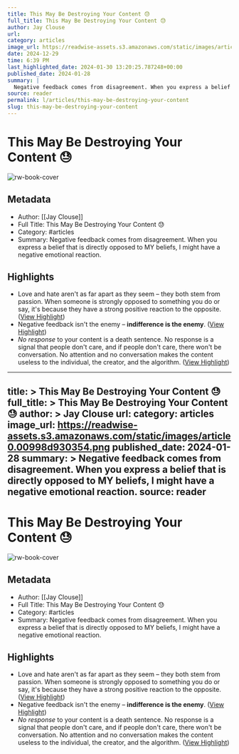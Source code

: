 ```yaml
---
title: This May Be Destroying Your Content 😓
full_title: This May Be Destroying Your Content 😓
author: Jay Clouse
url: 
category: articles
image_url: https://readwise-assets.s3.amazonaws.com/static/images/article0.00998d930354.png
date: 2024-12-29
time: 6:39 PM
last_highlighted_date: 2024-01-30 13:20:25.787248+00:00
published_date: 2024-01-28
summary: |
  Negative feedback comes from disagreement. When you express a belief that is directly opposed to MY beliefs, I might have a negative emotional reaction.
source: reader
permalink: l/articles/this-may-be-destroying-your-content
slug: this-may-be-destroying-your-content
---
```

# This May Be Destroying Your Content 😓

![rw-book-cover](https://readwise-assets.s3.amazonaws.com/static/images/article0.00998d930354.png)

## Metadata
- Author: [[Jay Clouse]]
- Full Title: This May Be Destroying Your Content 😓
- Category: #articles
- Summary: Negative feedback comes from disagreement. When you express a belief that is directly opposed to MY beliefs, I might have a negative emotional reaction.

## Highlights
- Love and hate aren't as far apart as they seem – they both stem from passion. When someone is strongly opposed to something you do or say, it's because they have a strong positive reaction to the opposite. ([View Highlight](https://read.readwise.io/read/01hnd8d3qw86vz14zps8qzn6c2))
- Negative feedback isn't the enemy – **indifference is the enemy**. ([View Highlight](https://read.readwise.io/read/01hnd8dkjh520k0g0xtj0zvqcf))
- *No response* to your content is a death sentence. No response is a signal that people don't care, and if people don't care, there won't be conversation. No attention and no conversation makes the content useless to the individual, the creator, and the algorithm. ([View Highlight](https://read.readwise.io/read/01hnd8ebshatj4rp9vc3kj1bee))


---
title: >
  This May Be Destroying Your Content 😓
full_title: >
  This May Be Destroying Your Content 😓
author: >
  Jay Clouse
url: 
category: articles
image_url: https://readwise-assets.s3.amazonaws.com/static/images/article0.00998d930354.png
published_date: 2024-01-28
summary: >
  Negative feedback comes from disagreement. When you express a belief that is directly opposed to MY beliefs, I might have a negative emotional reaction.
source: reader
---
# This May Be Destroying Your Content 😓

![rw-book-cover](https://readwise-assets.s3.amazonaws.com/static/images/article0.00998d930354.png)

## Metadata
- Author: [[Jay Clouse]]
- Full Title: This May Be Destroying Your Content 😓
- Category: #articles
- Summary: Negative feedback comes from disagreement. When you express a belief that is directly opposed to MY beliefs, I might have a negative emotional reaction.

## Highlights
- Love and hate aren't as far apart as they seem – they both stem from passion. When someone is strongly opposed to something you do or say, it's because they have a strong positive reaction to the opposite. ([View Highlight](https://read.readwise.io/read/01hnd8d3qw86vz14zps8qzn6c2))
- Negative feedback isn't the enemy – **indifference is the enemy**. ([View Highlight](https://read.readwise.io/read/01hnd8dkjh520k0g0xtj0zvqcf))
- *No response* to your content is a death sentence. No response is a signal that people don't care, and if people don't care, there won't be conversation. No attention and no conversation makes the content useless to the individual, the creator, and the algorithm. ([View Highlight](https://read.readwise.io/read/01hnd8ebshatj4rp9vc3kj1bee))


